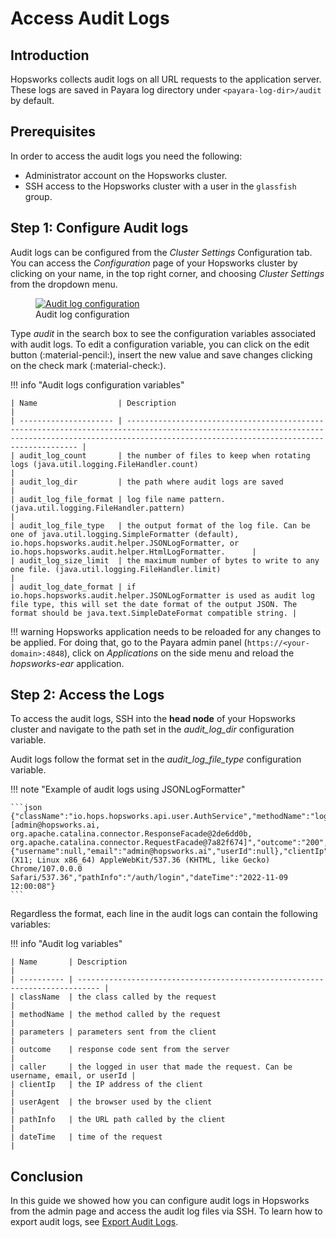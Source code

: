 # Access Audit Logs
 
## Introduction
 
Hopsworks collects audit logs on all URL requests to the application server. These logs are saved in Payara log directory under ```<payara-log-dir>/audit``` by default.
 
## Prerequisites

In order to access the audit logs you need the following: 
 
- Administrator account on the Hopsworks cluster.
- SSH access to the Hopsworks cluster with a user in the ```glassfish``` group.
 
## Step 1: Configure Audit logs
 
Audit logs can be configured from the _Cluster Settings_ Configuration tab.
You can access the _Configuration_ page of your Hopsworks cluster by clicking on your name, in the top right corner, and choosing _Cluster Settings_ from the dropdown menu.

<figure>
 <a  href="../../../assets/images/admin/audit/audit-log-vars.png">
   <img src="../../../assets/images/admin/audit/audit-log-vars.png" alt="Audit log configuration" />
 </a>
 <figcaption>Audit log configuration</figcaption>
</figure>
 
Type _audit_ in the search box to see the configuration variables associated with audit logs.
To edit a configuration variable, you can click on the edit button (:material-pencil:), insert the new value and save changes clicking on the check mark (:material-check:).
 
!!! info "Audit logs configuration variables"

    | Name                  | Description                                                                                                                                                                                             |
    | --------------------- | ------------------------------------------------------------------------------------------------------------------------------------------------------------------------------------------------------- |
    | audit_log_count       | the number of files to keep when rotating logs (java.util.logging.FileHandler.count)                                                                                                                    |
    | audit_log_dir         | the path where audit logs are saved                                                                                                                                                                     |
    | audit_log_file_format | log file name pattern. (java.util.logging.FileHandler.pattern)                                                                                                                                          |
    | audit_log_file_type   | the output format of the log file. Can be one of java.util.logging.SimpleFormatter (default), io.hops.hopsworks.audit.helper.JSONLogFormatter, or io.hops.hopsworks.audit.helper.HtmlLogFormatter.      |
    | audit_log_size_limit  | the maximum number of bytes to write to any one file. (java.util.logging.FileHandler.limit)                                                                                                             |
    | audit_log_date_format | if io.hops.hopsworks.audit.helper.JSONLogFormatter is used as audit log file type, this will set the date format of the output JSON. The format should be java.text.SimpleDateFormat compatible string. |

!!! warning
    Hopsworks application needs to be reloaded for any changes to be applied. For doing that, go to the Payara admin panel (```https://<your-domain>:4848```), click on _Applications_ on the side menu and reload the _hopsworks-ear_ application.
 
## Step 2: Access the Logs
 
To access the audit logs, SSH into the **head node** of your Hopsworks cluster and navigate to the path set in the _audit\_log\_dir_ configuration variable.
 
Audit logs follow the format set in the _audit\_log\_file\_type_ configuration variable.

!!! note "Example of audit logs using JSONLogFormatter"

    ```json
    {"className":"io.hops.hopsworks.api.user.AuthService","methodName":"login","parameters":"[admin@hopsworks.ai, org.apache.catalina.connector.ResponseFacade@2de6dd0b, org.apache.catalina.connector.RequestFacade@7a82f674]","outcome":"200","caller":{"username":null,"email":"admin@hopsworks.ai","userId":null},"clientIp":"10.0.2.2","userAgent":"Mozilla/5.0 (X11; Linux x86_64) AppleWebKit/537.36 (KHTML, like Gecko) Chrome/107.0.0.0 Safari/537.36","pathInfo":"/auth/login","dateTime":"2022-11-09 12:00:08"}
    ```

Regardless the format, each line in the audit logs can contain the following variables:

!!! info "Audit log variables"

    | Name       | Description                                                                 |
    | ---------- | --------------------------------------------------------------------------- |
    | className  | the class called by the request                                             |
    | methodName | the method called by the request                                            |
    | parameters | parameters sent from the client                                             |
    | outcome    | response code sent from the server                                          |
    | caller     | the logged in user that made the request. Can be username, email, or userId |
    | clientIp   | the IP address of the client                                                |
    | userAgent  | the browser used by the client                                              |
    | pathInfo   | the URL path called by the client                                           |
    | dateTime   | time of the request                                                         |
 
## Conclusion

In this guide we showed how you can configure audit logs in Hopsworks from the admin page and access the audit log files via SSH. To learn how to export audit logs, see [Export Audit Logs](../audit/export-audit-logs.md).
